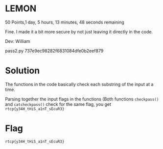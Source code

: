 # LEMON 

50 Points,1 day, 5 hours, 13 minutes, 48 seconds remaining

Fine. I made it a bit more secure by not just leaving it directly in the code.

Dev: William

 pass2.py 737e9ec98282f6831084dfe0b2eef879

# Solution

The functions in the code basically check each substring of the input at a time. 

Parsing together the input flags in the functions (Both functions `checkpass()` and `catcheckpass()` check for the same flag, you get `rtcp{y34H_tHiS_a1nT_sEcuR3}`

# Flag
`rtcp{y34H_tHiS_a1nT_sEcuR3}`